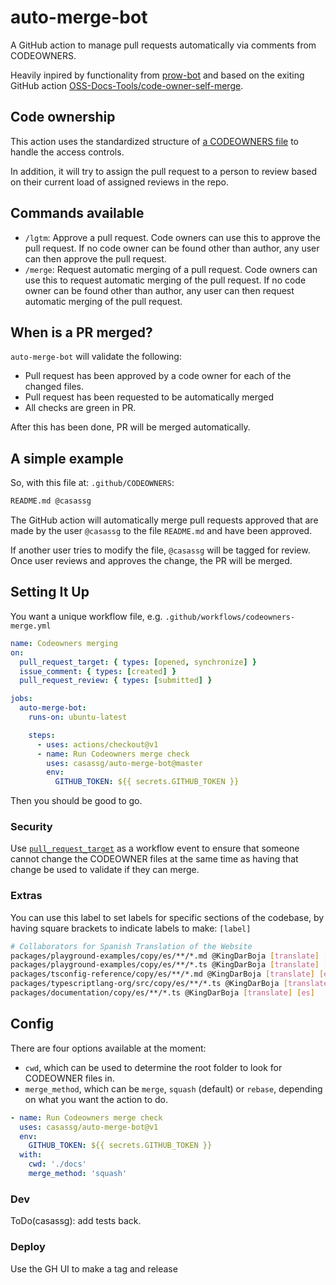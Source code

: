 # auto-merge-bot

A GitHub action to manage pull requests automatically via comments from CODEOWNERS.

Heavily inpired by functionality from [prow-bot](https://github.com/kubernetes/test-infra/tree/master/prow) and based on the exiting GitHub action 
[OSS-Docs-Tools/code-owner-self-merge](https://github.com/OSS-Docs-Tools/code-owner-self-merge).

## Code ownership

This action uses the standardized structure of [a CODEOWNERS file](https://github.blog/2017-07-06-introducing-code-owners/) to handle the access controls. 

In addition, it will try to assign the pull request to a person to review based on their current load of assigned reviews in the repo.

## Commands available

- `/lgtm`: Approve a pull request. Code owners can use this to approve the pull request. If no code owner can be found other than author, any user can then approve the pull request.
- `/merge`: Request automatic merging of a pull request. Code owners can use this to request automatic merging of the pull request. If no code owner can be found other than author, any user can then request automatic merging of the pull request.

## When is a PR merged?

`auto-merge-bot` will validate the following:

- Pull request has been approved by a code owner for each of the changed files.
- Pull request has been requested to be automatically merged
- All checks are green in PR.

After this has been done, PR will be merged automatically.

## A simple example

So, with this file at: `.github/CODEOWNERS`:

```sh
README.md @casassg
```

The GitHub action will automatically merge pull requests approved that are made by the user `@casassg` to the file `README.md` and have been approved. 

If another user tries to modify the file, `@casassg` will be tagged for review. Once user reviews and approves the change, the PR will be merged.

## Setting It Up

You want a unique workflow file, e.g. `.github/workflows/codeowners-merge.yml`

```yml
name: Codeowners merging
on:
  pull_request_target: { types: [opened, synchronize] }
  issue_comment: { types: [created] }
  pull_request_review: { types: [submitted] }

jobs:
  auto-merge-bot:
    runs-on: ubuntu-latest

    steps:
      - uses: actions/checkout@v1
      - name: Run Codeowners merge check
        uses: casassg/auto-merge-bot@master
        env:
          GITHUB_TOKEN: ${{ secrets.GITHUB_TOKEN }}
```

Then you should be good to go.

### Security

Use [`pull_request_target`](https://github.blog/2020-08-03-github-actions-improvements-for-fork-and-pull-request-workflows/) as a workflow event to ensure that someone cannot change the CODEOWNER files at the same time as having that change be used to validate if they can merge.

### Extras

You can use this label to set labels for specific sections of the codebase, by having square brackets to indicate labels to make: `[label]`

```sh
# Collaborators for Spanish Translation of the Website
packages/playground-examples/copy/es/**/*.md @KingDarBoja [translate] [es]
packages/playground-examples/copy/es/**/*.ts @KingDarBoja [translate] [es]
packages/tsconfig-reference/copy/es/**/*.md @KingDarBoja [translate] [es]
packages/typescriptlang-org/src/copy/es/**/*.ts @KingDarBoja [translate] [es]
packages/documentation/copy/es/**/*.ts @KingDarBoja [translate] [es]
```

## Config

There are four options available at the moment:

- `cwd`, which can be used to determine the root folder to look for CODEOWNER files in.
- `merge_method`, which can be `merge`, `squash` (default) or `rebase`, depending on what you want the action to do.

```yml
- name: Run Codeowners merge check
  uses: casassg/auto-merge-bot@v1
  env:
    GITHUB_TOKEN: ${{ secrets.GITHUB_TOKEN }}
  with:
    cwd: './docs'
    merge_method: 'squash'
```

### Dev

ToDo(casassg): add tests back.

<!-- Use `npx jest --watch` to run tests. -->

### Deploy

Use the GH UI to make a tag and release
